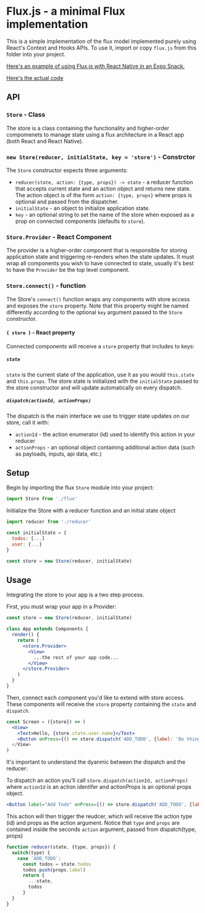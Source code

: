 # Flux.js - a minimal Flux implementation

This is a simple implementation of the flux model implemented purely using React's Context and Hooks APIs.
To use it, import or copy `flux.js` from this folder into your project.

[Here's an example of using Flux.js with React Native in an Expo Snack.](https://snack.expo.io/@barakchamo/flux-from-scratch)

[Here's the actual code](https://github.com/BarakChamo/Mobile-Application-Development/blob/master/resources/flux/flux.js)

## API

### `Store` - Class
The store is a class containing the functionality and higher-order compomenets to manage state using a flux architecture in a React app (both React and React Native).

### `new Store(reducer, initialState, key = 'store')` - Constrctor
The `Store` constructor expects three arguments:
- `reducer(state, action: {type, props}) -> state` - a reducer function that accepts current state and an action object and returns new state. The action object is of the form `action: {type, props}` where props is optional and passed from the dispatcher.
- `initialState` - an object to initialize application state.
- `key` - an optional string to set the name of the store when exposed as a prop on connected components (defaults to `store`). 


### `Store.Provider` - React Component
The provider is a higher-order component that is responsible for storing application state and triggering re-renders when the state updates.
It must wrap all components you wish to have connected to state, usually it's best to have the `Provider` be the top level component.

### `Store.connect()` - function
The Store's `connect()` function wraps any components with store access and exposes the `store` property.
Note that this property might be named differently according to the optional `key` argument passed to the `Store` constructor.

#### `{ store }` - React property
Connected components will receive a `store` property that includes to keys:

##### `state`
`state` is the current state of the application, use it as you would `this.state` and `this.props`.
The store state is initialized with the `initialState` passed to the store constructor and will update automatically on every dispatch.

##### `dispatch(actionId, actionProps)`
The dispatch is the main interface we use to trigger state updates on our store, call it with:
- `actionId` - the action enumerator (id) used to identify this action in your reducer
- `actionProps` - an optional object containing additional action data (such as payloads, inputs, api data, etc.)


## Setup
Begin by importing the flux `Store` module into your project:
```javascript
import Store from './flux'
```

Initialize the Store with a reducer function and an initial state object
```javascript
import reducer from './reducer'

const initialState = {
  todos: [...]
  user: {...}
}

const store = new Store(reducer, initialState)
```

## Usage
Integrating the store to your app is a two step process.

First, you must wrap your app in a Provider:
```jsx
const store = new Store(reducer, initialState)

class App extends Components {
  render() {
    return (
      <store.Provider>
        <View>
          ...the rest of your app code...
        </View>
      </store.Provider>
    )
  }
}
```

Then, connect each component you'd like to extend with store access.
These components will receive the `store` property containing the `state` and `dispatch`.
```jsx
const Screen = ({store}) => (
  <View>
    <Text>Hello, {store.state.user.name}</Text>
    <Button onPress={() => store.dispatch('ADD_TODO', {label: 'Do things!')} />
  </View>
)
```

It's important to understand the dyanmic between the dispatch and the reducer:

To dispatch an action you'll call `store.dispatch(actionId, actionProps)`
where `actionId` is an action identifer and actionProps is an optional props object.
```jsx
<Button label="Add Todo" onPress={() => store.dispatch('ADD_TODO', {label: 'Do Things!'})} />
```

This action will then trigger the reudcer, which will receive the action type (id) and props as the action argument.
Notice that `type` and `props` are contained inside the seconds `action` argument, passed from dispatch(type, props)
```javascript
function reducer(state, {type, props}) {
  switch(type) {
    case `ADD_TODO`:
      const todos = state.todos
      todos.push(props.label)
      return {
        ...state,
        todos
      }
  }
}
```

